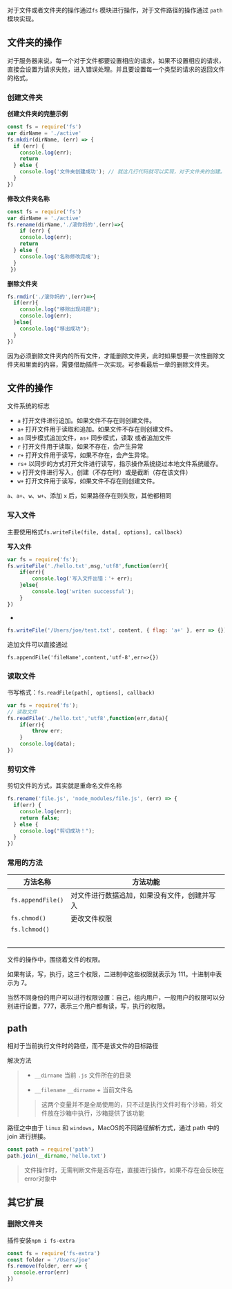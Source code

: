 对于文件或者文件夹的操作通过`fs` 模块进行操作，对于文件路径的操作通过 `path` 模块实现。

## 文件夹的操作

对于服务器来说，每一个对于文件都要设置相应的请求，如果不设置相应的请求，直接会设置为请求失败，进入错误处理。并且要设置每一个类型的请求的返回文件的格式。

### 创建文件夹

**创建文件夹的完整示例**

```js
const fs = require('fs')
var dirName = './active'
fs.mkdir(dirName, (err) => {
  if (err) {
    console.log(err);
    return
  } else {
    console.log('文件夹创建成功'); // 就这几行代码就可以实现，对于文件夹的创建。
  }
})
```

**修改文件夹名称**

```js
const fs = require('fs')
var dirName = './active'
fs.rename(dirName,'./滚你妈的',(err)=>{
    if (err) {
    console.log(err);
    return
  } else {
    console.log('名称修改完成');
  }
 })
```

**删除文件夹**

```js
fs.rmdir('./滚你妈的',(err)=>{
  if(err){
    console.log("移除出现问题");
    console.log(err);
  }else{
    console.log("移出成功");
  }
})
```

因为必须删除文件夹内的所有文件，才能删除文件夹，此时如果想要一次性删除文件夹和里面的内容，需要借助插件一次实现。可参看最后一章的删除文件夹。

## 文件的操作

文件系统的标志

- `a` 打开文件进行追加。如果文件不存在则创建文件。
- `a+` 打开文件用于读取和追加。如果文件不存在则创建文件。
- `as` 同步模式追加文件，`as+` 同步模式，读取  或者追加文件
- `r` 打开文件用于读取，如果不存在，会产生异常
- `r+` 打开文件用于读写，如果不存在，会产生异常。
- `rs+` 以同步的方式打开文件进行读写，指示操作系统绕过本地文件系统缓存。
- `w` 打开文件进行写入，创建（不存在时）或是截断（存在该文件）
- `w+` 打开文件用于读写，如果文件不存在则创建文件。

`a`、`a+`、`w`、`w+`、添加 `x` 后，如果路径存在则失败，其他都相同

### 写入文件

主要使用格式`fs.writeFile(file, data[, options], callback)`

**写入文件**

```js
var fs = require('fs');
fs.writeFile('./hello.txt',msg,'utf8',function(err){
    if(err){
        console.log('写入文件出错：'+ err);
    }else{
        console.log('writen successful');
    }
})
```

- 

```javascript
fs.writeFile('/Users/joe/test.txt', content, { flag: 'a+' }, err => {})
```

追加文件可以直接通过

`fs.appendFile('fileName',content,'utf-8',err=>{})`

### 读取文件

书写格式：`fs.readFile(path[, options], callback)`

```js
var fs = require('fs');
// 读取文件
fs.readFile('./hello.txt','utf8',function(err,data){
    if(err){
        throw err;
    }
    console.log(data);
})
```

### 剪切文件

剪切文件的方式，其实就是重命名文件名称

```js
fs.rename('file.js', 'node_modules/file.js', (err) => {
  if(err) {
    console.log(err);
    return false;
  } else {
    console.log("剪切成功！");
  }
})
```



### 常用的方法

| 方法名称          | 方法功能                                     |
| ----------------- | -------------------------------------------- |
| `fs.appendFile()` | 对文件进行数据追加，如果没有文件，创建并写入 |
| `fs.chmod()`      | 更改文件权限                                 |
| `fs.lchmod()`     |                                              |
|                   |                                              |
|                   |                                              |
|                   |                                              |
|                   |                                              |
|                   |                                              |

文件的操作中，围绕着文件的权限。

如果有读，写，执行，这三个权限，二进制中这些权限就表示为 111。十进制中表示为 7。

当然不同身份的用户可以进行权限设置：自己，组内用户，一般用户的权限可以分别进行设置，777，表示三个用户都有读，写，执行的权限。

## path



相对于当前执行文件时的路径，而不是该文件的目标路径

解决方法

> - `__dirname` 当前 `.js` 文件所在的目录
>
> - `__filename` `__dirname` + 当前文件名
>
> > 这两个变量并不是全局使用的，只不过是执行文件时有个沙箱，将文件放在沙箱中执行，沙箱提供了该功能 

路径之中由于 `linux` 和 `windows`，MacOS的不同路径解析方式，通过 path 中的 join 进行拼接。

```js
const path = require('path')
path.join(__dirname,'hello.txt')
```

> 文件操作时，无需判断文件是否存在，直接进行操作，如果不存在会反映在error对象中

## 其它扩展

### 删除文件夹

插件安装`npm i fs-extra`

```js
const fs = require('fs-extra')
const folder = '/Users/joe'
fs.remove(folder, err => {
  console.error(err)
})
```







